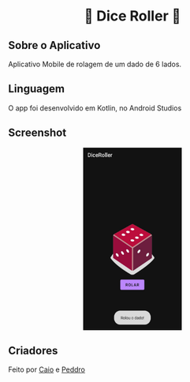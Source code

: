 <h1 align="center">🎲 Dice Roller 🎲</h1>
<h2>Sobre o Aplicativo</h2>
<p align="justify"> Aplicativo Mobile de rolagem de um dado de 6 lados. </p>
<h2>Linguagem</h2>
O app foi desenvolvido em Kotlin, no Android Studios
<h2>Screenshot</h2>
<div align="center">
<img align="center" alt="Dice-Roller" title="#Dice-Roller" src="https://github.com/Caioaraujo48/Dice-Roll/blob/main/Template-Dice-Roller_6.jpeg?raw=true"  width=200px height=370px/>
</div>
<h2>Criadores</h2>
Feito por <a href="https://github.com/Caioaraujo48">Caio</a> e <a href="https://github.com/peddrovieira">Peddro</a>
